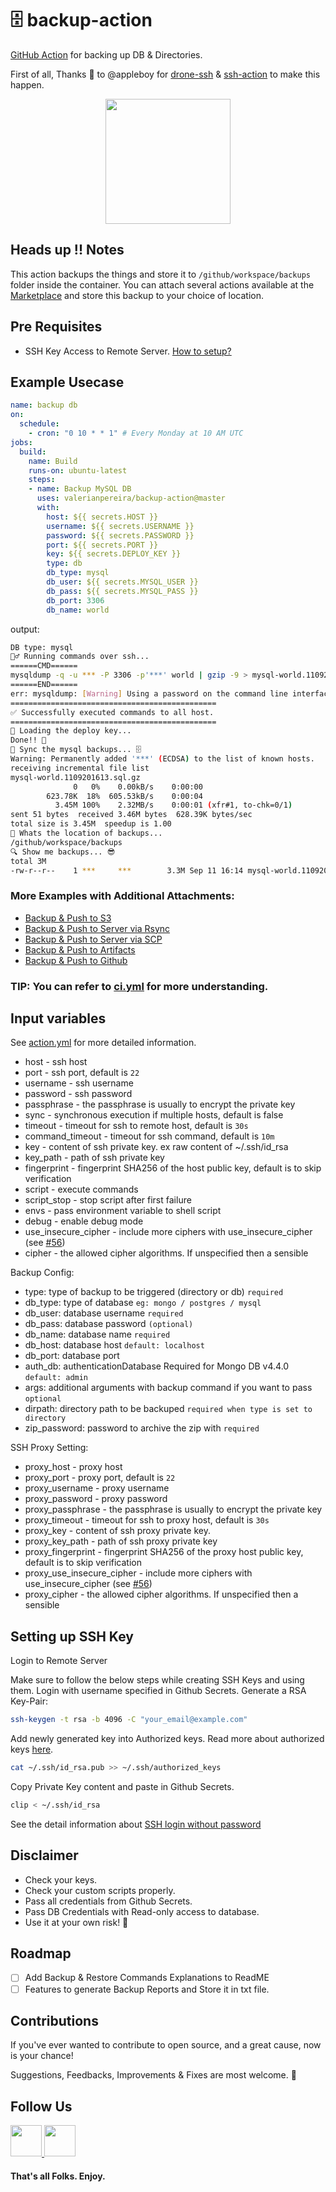 # 🗄️ backup-action
[GitHub Action](https://github.com/features/actions) for backing up DB & Directories.

First of all, Thanks 🙏 to @appleboy for [drone-ssh](https://github.com/appleboy/drone-ssh) & [ssh-action](https://github.com/appleboy/ssh-action) to make this happen.

<p align="center">
    <img src="https://raw.githubusercontent.com/valerianpereira/backup-action/master/images/backup.svg" width="200">
</p>

## Heads up !! Notes
This action backups the things and store it to `/github/workspace/backups` folder inside the container. You can attach several actions available at the [Marketplace](https://github.com/marketplace?type=actions) and store this backup to your choice of location.

## Pre Requisites
- SSH Key Access to Remote Server. [How to setup?](#setup-ssh-key)

## Example Usecase
```yaml
name: backup db
on:
  schedule:
    - cron: "0 10 * * 1" # Every Monday at 10 AM UTC
jobs:
  build:
    name: Build
    runs-on: ubuntu-latest
    steps:
    - name: Backup MySQL DB
      uses: valerianpereira/backup-action@master
      with:
        host: ${{ secrets.HOST }}
        username: ${{ secrets.USERNAME }}
        password: ${{ secrets.PASSWORD }}
        port: ${{ secrets.PORT }}
        key: ${{ secrets.DEPLOY_KEY }}
        type: db
        db_type: mysql
        db_user: ${{ secrets.MYSQL_USER }}
        db_pass: ${{ secrets.MYSQL_PASS }}
        db_port: 3306
        db_name: world
```

output:

```sh
DB type: mysql
🏃‍♂️ Running commands over ssh...
======CMD======
mysqldump -q -u *** -P 3306 -p'***' world | gzip -9 > mysql-world.1109201613.sql.gz
======END======
err: mysqldump: [Warning] Using a password on the command line interface can be insecure.
==============================================
✅ Successfully executed commands to all host.
==============================================
🔑 Loading the deploy key...
Done!! 🍻
🔄 Sync the mysql backups... 🗄
Warning: Permanently added '***' (ECDSA) to the list of known hosts.
receiving incremental file list
mysql-world.1109201613.sql.gz
              0   0%    0.00kB/s    0:00:00  
        623.78K  18%  605.53kB/s    0:00:04  
          3.45M 100%    2.32MB/s    0:00:01 (xfr#1, to-chk=0/1)
sent 51 bytes  received 3.46M bytes  628.39K bytes/sec
total size is 3.45M  speedup is 1.00
🤔 Whats the location of backups...
/github/workspace/backups
🔍 Show me backups... 😎
total 3M     
-rw-r--r--    1 ***     ***        3.3M Sep 11 16:14 mysql-world.1109201613.sql.gz
```

### More Examples with Additional Attachments:
* [Backup & Push to S3](./examples/backup-postgres-push-to-s3.yml)
* [Backup & Push to Server via Rsync](./examples/backup-mongo-push-to-server-rsync.yml)
* [Backup & Push to Server via SCP](./examples/backup-mongo-push-to-server-scp.yml)
* [Backup & Push to Artifacts](./examples/backup-mysql-push-to-email.yml)
* [Backup & Push to Github](./examples/backup-postgres-push-to-s3.yml)

### TIP: You can refer to [ci.yml](./.github/workflows/ci.yml) for more understanding.

## Input variables

See [action.yml](./action.yml) for more detailed information.

* host - ssh host
* port - ssh port, default is `22`
* username - ssh username
* password - ssh password
* passphrase - the passphrase is usually to encrypt the private key
* sync - synchronous execution if multiple hosts, default is false
* timeout - timeout for ssh to remote host, default is `30s`
* command_timeout - timeout for ssh command, default is `10m`
* key - content of ssh private key. ex raw content of ~/.ssh/id_rsa
* key_path - path of ssh private key
* fingerprint - fingerprint SHA256 of the host public key, default is to skip verification
* script - execute commands
* script_stop - stop script after first failure
* envs - pass environment variable to shell script
* debug - enable debug mode
* use_insecure_cipher - include more ciphers with use_insecure_cipher (see [#56](https://github.com/appleboy/ssh-action/issues/56))
* cipher - the allowed cipher algorithms. If unspecified then a sensible

Backup Config:
* type: type of backup to be triggered (directory or db) `required`
* db_type: type of database `eg: mongo / postgres / mysql`
* db_user: database username `required`
* db_pass: database password `(optional)`
* db_name: database name `required`
* db_host: database host `default: localhost`
* db_port: database port
* auth_db: authenticationDatabase Required for Mongo DB v4.4.0 `default: admin`
* args: additional arguments with backup command if you want to pass `optional`
* dirpath: directory path to be backuped `required when type is set to directory`
* zip_password: password to archive the zip with `required`

SSH Proxy Setting:
* proxy_host - proxy host
* proxy_port - proxy port, default is `22`
* proxy_username - proxy username
* proxy_password - proxy password
* proxy_passphrase - the passphrase is usually to encrypt the private key
* proxy_timeout - timeout for ssh to proxy host, default is `30s`
* proxy_key - content of ssh proxy private key.
* proxy_key_path - path of ssh proxy private key
* proxy_fingerprint - fingerprint SHA256 of the proxy host public key, default is to skip verification
* proxy_use_insecure_cipher - include more ciphers with use_insecure_cipher (see [#56](https://github.com/appleboy/ssh-action/issues/56))
* proxy_cipher - the allowed cipher algorithms. If unspecified then a sensible

<div id="setup-ssh-key"/>

## Setting up SSH Key

Login to Remote Server

Make sure to follow the below steps while creating SSH Keys and using them.
Login with username specified in Github Secrets. Generate a RSA Key-Pair:

 ```bash
 ssh-keygen -t rsa -b 4096 -C "your_email@example.com"
 ```

Add newly generated key into Authorized keys. Read more about authorized keys [here](https://www.ssh.com/ssh/authorized_keys/).

```bash
cat ~/.ssh/id_rsa.pub >> ~/.ssh/authorized_keys
```

Copy Private Key content and paste in Github Secrets.

```bash
clip < ~/.ssh/id_rsa
```

See the detail information about [SSH login without password](http://www.linuxproblem.org/art_9.html)

## Disclaimer
- Check your keys.
- Check your custom scripts properly.
- Pass all credentials from Github Secrets.
- Pass DB Credentials with Read-only access to database.
- Use it at your own risk! 🙏

## Roadmap
- [ ] Add Backup & Restore Commands Explanations to ReadME
- [ ] Features to generate Backup Reports and Store it in txt file.

## Contributions
If you've ever wanted to contribute to open source, and a great cause, now is your chance!

Suggestions, Feedbacks, Improvements & Fixes are most welcome. 🙏

## Follow Us
<a href="https://github.com/dr5hn" target="_blank">
<img style="height:auto;" width="50" class="avatar avatar-user width-full border bg-white" src="https://avatars0.githubusercontent.com/u/6929121?s=460&u=71cfda00052973345244b2831e50aac7c83c0415&v=4">
</a><a href="https://github.com/valerianpereira" target="_blank">
<img style="height:auto;" width="50" class="avatar avatar-user width-full border bg-white" src="https://avatars3.githubusercontent.com/u/5975506?s=460&u=92b98874d3f074114501328d005382c81422f226&v=4">
</a>

####  That's all Folks. Enjoy.
